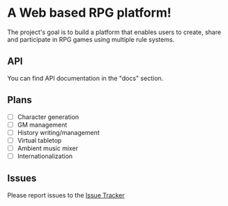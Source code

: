 # A Web based RPG platform!

The project's goal is to build a platform that enables users to create, share and participate in RPG games using multiple rule systems.

## API

You can find API documentation in the "docs" section.

## Plans
- [ ] Character generation
- [ ] GM management
- [ ] History writing/management
- [ ] Virtual tabletop
- [ ] Ambient music mixer
- [ ] Internationalization

## Issues
Please report issues to the [Issue Tracker](https://github.com/madcampos/Soulbound/issues)